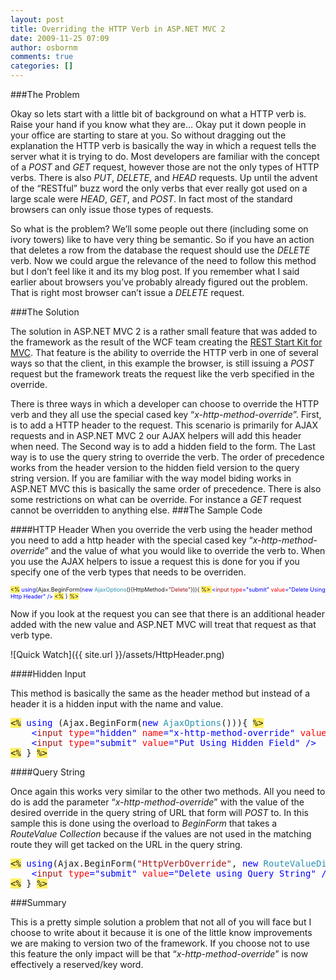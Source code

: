 ```yaml
---
layout: post
title: Overriding the HTTP Verb in ASP.NET MVC 2
date: 2009-11-25 07:09
author: osbornm
comments: true
categories: []
---
```

###The Problem

Okay so lets start with a little bit of background on what a HTTP verb is. Raise your hand if you know what they are… Okay put it down people in your office are starting to stare at you. So without dragging out the explanation the HTTP verb is basically the way in which a request tells the server what it is trying to do. Most developers are familiar with the concept of a <em>POST</em> and <em>GET</em> request, however those are not the only types of HTTP verbs. There is also <em>PUT</em>, <em>DELETE</em>, and <em>HEAD</em> requests. Up until the advent of the “RESTful” buzz word the only verbs that ever really got used on a large scale were <em>HEAD</em>, <em>GET</em>, and <em>POST</em>. In fact most of the standard browsers can only issue those types of requests.

So what is the problem? We’ll some people out there (including some on ivory towers) like to have very thing be semantic. So if you have an action that deletes a row from the database the request should use the <em>DELETE</em> verb. Now we could argue the relevance of the need to follow this method but I don’t feel like it and its my blog post. If you remember what I said earlier about browsers you’ve probably already figured out the problem. That is right most browser can’t issue a <em>DELETE</em> request.

###The Solution

The solution in ASP.NET MVC 2 is a rather small feature that was added to the framework as the result of the WCF team creating the <a href="http://aspnet.codeplex.com/wikipage?title=WCF%20REST">REST Start Kit for MVC</a>. That feature is the ability to override the HTTP verb in one of several ways so that the client, in this example the browser, is still issuing a <em>POST</em> request but the framework treats the request like the verb specified in the override.

There is three ways in which a developer can choose to override the HTTP verb and they all use the special cased key “<em>x-http-method-override</em>”. First, is to add a HTTP header to the request. This scenario is primarily for AJAX requests and in ASP.NET MVC 2 our AJAX helpers will add this header when need. The Second way is to add a hidden field to the form. The Last way is to use the query string to override the verb. The order of precedence works from the header version to the hidden field version to the query string version. If you are familiar with the way model biding works in ASP.NET MVC this is basically the same order of precedence. There is also some restrictions on what can be override. For instance a <em>GET</em> request cannot be overridden to anything else.
###The Sample Code

####HTTP Header
When you override the verb using the header method you need to add a http header with the special cased key “<em>x-http-method-override</em>” and the value of what you would like to override the verb to. When you use the AJAX helpers to issue a request this is done for you if you specify one of the verb types that needs to be overriden.

<span style="font-size: xx-small;"><span style="background: #ffee62;">&lt;%</span> <span style="color: blue;">using</span>(Ajax.BeginForm(<span style="color: blue;">new </span><span style="color: #2b91af;">AjaxOptions</span>(){HttpMethod=<span style="color: #a31515;">"Delete"</span>})){ </span><span style="font-size: xx-small;"><span style="background: #ffee62;">%&gt; </span><span style="color: blue;">&lt;</span><span style="color: #a31515;">input </span><span style="color: red;">type</span><span style="color: blue;">="submit" </span><span style="color: red;">value</span></span><span style="font-size: xx-small;"><span style="color: blue;">="Delete Using Http Header" /&gt; </span><span style="background: #ffee62;">&lt;%</span> } <span style="background: #ffee62;">%&gt;</span></span>

Now if you look at the request you can see that there is an additional header added with the new value and ASP.NET MVC will treat that request as that verb type.

![Quick Watch]({{ site.url }}/assets/HttpHeader.png)

####Hidden Input

This method is basically the same as the header method but instead of a header it is a hidden input with the name and value.

<pre class="code"><span style="background: #ffee62;">&lt;%</span> <span style="color: blue;">using </span>(Ajax.BeginForm(<span style="color: blue;">new </span><span style="color: #2b91af;">AjaxOptions</span>())){ <span style="background: #ffee62;">%&gt;
</span>    <span style="color: blue;">&lt;</span><span style="color: #a31515;">input </span><span style="color: red;">type</span><span style="color: blue;">="hidden" </span><span style="color: red;">name</span><span style="color: blue;">="x-http-method-override" </span><span style="color: red;">value</span><span style="color: blue;">="Put" /&gt;
    &lt;</span><span style="color: #a31515;">input </span><span style="color: red;">type</span><span style="color: blue;">="submit" </span><span style="color: red;">value</span><span style="color: blue;">="Put Using Hidden Field" /&gt;
</span><span style="background: #ffee62;">&lt;%</span> } <span style="background: #ffee62;">%&gt;</span></pre>

####Query String

Once again this works very similar to the other two methods. All you need to do is add the parameter “<em>x-http-method-override</em>” with the value of the desired override in the query string of URL that form will <em>POST</em> to. In this sample this is done using the overload to <em>BeginForm</em> that takes a <em>RouteValue Collection</em> because if the values are not used in the matching route they will get tacked on the URL in the query string.

<pre class="code"><span style="background: #ffee62;">&lt;%</span> <span style="color: blue;">using</span>(Ajax.BeginForm(<span style="color: #a31515;">"HttpVerbOverride"</span>, <span style="color: blue;">new </span><span style="color: #2b91af;">RouteValueDictionary</span>(){{<span style="color: #a31515;">"x-http-method-override"</span>, <span style="color: #a31515;">"Delete"</span>}}, <span style="color: blue;">new </span><span style="color: #2b91af;">AjaxOptions</span>())){ <span style="background: #ffee62;">%&gt;
</span>    <span style="color: blue;">&lt;</span><span style="color: #a31515;">input </span><span style="color: red;">type</span><span style="color: blue;">="submit" </span><span style="color: red;">value</span><span style="color: blue;">="Delete using Query String" /&gt;
</span><span style="background: #ffee62;">&lt;%</span> } <span style="background: #ffee62;">%&gt;</span></pre>

###Summary

This is a pretty simple solution a problem that not all of you will face but I choose to write about it because it is one of the little know improvements we are making to version two of the framework. If you choose not to use this feature the only impact will be that “<em>x-http-method-override</em>” is now effectively a reserved/key word.
